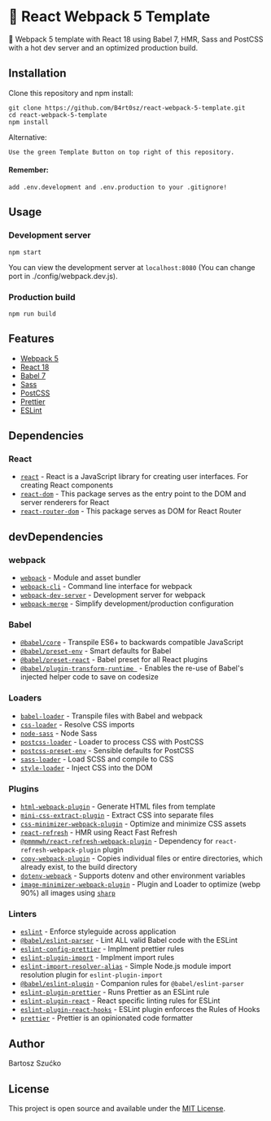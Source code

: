 # :page_facing_up: React Webpack 5 Template

:scroll: Webpack 5 template with React 18 using Babel 7, HMR, Sass and PostCSS with a hot dev server and an optimized production build.

## Installation

Clone this repository and npm install:

```
git clone https://github.com/B4rt0sz/react-webpack-5-template.git
cd react-webpack-5-template
npm install
```

Alternative:

```
Use the green Template Button on top right of this repository.
```

#### Remember:

```
add .env.development and .env.production to your .gitignore!
```

## Usage

### Development server

```
npm start
```

You can view the development server at `localhost:8080` (You can change port in ./config/webpack.dev.js).

### Production build

```
npm run build
```

## Features

- [Webpack 5](https://webpack.js.org/)
- [React 18](https://reactjs.org/)
- [Babel 7](https://babeljs.io/)
- [Sass](https://sass-lang.com/)
- [PostCSS](https://postcss.org/)
- [Prettier](https://prettier.io/)
- [ESLint](https://eslint.org/)

## Dependencies

### React

- [`react`](https://www.npmjs.com/package/react) - React is a JavaScript library for creating user interfaces. For creating React components
- [`react-dom`](https://www.npmjs.com/package/react-dom) - This package serves as the entry point to the DOM and server renderers for React
- [`react-router-dom`](https://www.npmjs.com/package/react-router-dom) - This package serves as DOM for React Router

## devDependencies

### webpack

- [`webpack`](https://github.com/webpack/webpack) - Module and asset bundler
- [`webpack-cli`](https://github.com/webpack/webpack-cli) - Command line interface for webpack
- [`webpack-dev-server`](https://github.com/webpack/webpack-dev-server) - Development server for webpack
- [`webpack-merge`](https://github.com/survivejs/webpack-merge) - Simplify development/production configuration

### Babel

- [`@babel/core`](https://www.npmjs.com/package/@babel/core) - Transpile ES6+ to backwards compatible JavaScript
- [`@babel/preset-env`](https://babeljs.io/docs/en/babel-preset-env) - Smart defaults for Babel
- [`@babel/preset-react`](https://babeljs.io/docs/en/babel-preset-react) - Babel preset for all React plugins
- [`@babel/plugin-transform-runtime `](https://babeljs.io/docs/en/babel-plugin-transform-runtime) - Enables the re-use of Babel's injected helper code to save on codesize

### Loaders

- [`babel-loader`](https://webpack.js.org/loaders/babel-loader/) - Transpile files with Babel and webpack
- [`css-loader`](https://webpack.js.org/loaders/css-loader/) - Resolve CSS imports
- [`node-sass`](https://github.com/sass/node-sass) - Node Sass
- [`postcss-loader`](https://webpack.js.org/loaders/postcss-loader/) - Loader to process CSS with PostCSS
- [`postcss-preset-env`](https://www.npmjs.com/package/postcss-preset-env) - Sensible defaults for PostCSS
- [`sass-loader`](https://webpack.js.org/loaders/sass-loader/) - Load SCSS and compile to CSS
- [`style-loader`](https://webpack.js.org/loaders/style-loader/) - Inject CSS into the DOM

### Plugins

- [`html-webpack-plugin`](https://github.com/jantimon/html-webpack-plugin) - Generate HTML files from template
- [`mini-css-extract-plugin`](https://github.com/webpack-contrib/mini-css-extract-plugin) - Extract CSS into separate files
- [`css-minimizer-webpack-plugin`](https://github.com/webpack-contrib/css-minimizer-webpack-plugin) - Optimize and minimize CSS assets
- [`react-refresh`](https://github.com/pmmmwh/react-refresh-webpack-plugin) - HMR using React Fast Refresh
- [`@pmmmwh/react-refresh-webpack-plugin`](https://github.com/pmmmwh/react-refresh-webpack-plugin) - Dependency for `react-refresh-webpack-plugin` plugin
- [`copy-webpack-plugin`](https://github.com/webpack-contrib/copy-webpack-plugin) - Copies individual files or entire directories, which already exist, to the build directory
- [`dotenv-webpack`](https://github.com/mrsteele/dotenv-webpack) - Supports dotenv and other environment variables
- [`image-minimizer-webpack-plugin`](https://github.com/webpack-contrib/image-minimizer-webpack-plugin) - Plugin and Loader to optimize (webp 90%) all images using [`sharp`](https://github.com/lovell/sharp)

### Linters

- [`eslint`](https://github.com/eslint/eslint) - Enforce styleguide across application
- [`@babel/eslint-parser`](https://github.com/babel/babel-eslint) - Lint ALL valid Babel code with the ESLint
- [`eslint-config-prettier`](https://github.com/prettier/eslint-config-prettier) - Implment prettier rules
- [`eslint-plugin-import`](https://github.com/benmosher/eslint-plugin-import) - Implment import rules
- [`eslint-import-resolver-alias`](https://www.npmjs.com/package/eslint-import-resolver-alias) - Simple Node.js module import resolution plugin for `eslint-plugin-import`
- [`@babel/eslint-plugin`](https://github.com/babel/babel/tree/main/eslint/babel-eslint-plugin) - Companion rules for `@babel/eslint-parser`
- [`eslint-plugin-prettier`](https://github.com/prettier/eslint-plugin-prettier) - Runs Prettier as an ESLint rule
- [`eslint-plugin-react`](https://github.com/yannickcr/eslint-plugin-react) - React specific linting rules for ESLint
- [`eslint-plugin-react-hooks`](https://github.com/facebook/react/tree/master/packages/eslint-plugin-react-hooks) - ESLint plugin enforces the Rules of Hooks
- [`prettier`](https://github.com/prettier/prettier) - Prettier is an opinionated code formatter

## Author

Bartosz Szućko

## License

This project is open source and available under the [MIT License](LICENSE).
